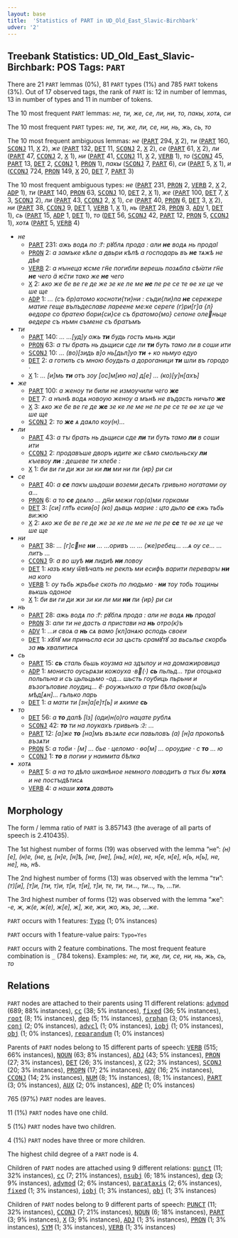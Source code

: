 ```yaml
---
layout: base
title:  'Statistics of PART in UD_Old_East_Slavic-Birchbark'
udver: '2'
---
```


## Treebank Statistics: UD_Old_East_Slavic-Birchbark: POS Tags: `PART`

There are 21 `PART` lemmas (0%), 81 `PART` types (1%) and 785 `PART` tokens (3%).
Out of 17 observed tags, the rank of `PART` is: 12 in number of lemmas, 13 in number of types and 11 in number of tokens.

The 10 most frequent `PART` lemmas: <em>не, ти, же, се, ли, ни, то, пакы, хотѧ, си</em>

The 10 most frequent `PART` types:  <em>не, ти, же, ли, се, ни, нь, жь, сь, то</em>

The 10 most frequent ambiguous lemmas: <em>не</em> (<tt><a href="orv_birchbark-pos-PART.html">PART</a></tt> 294, <tt><a href="orv_birchbark-pos-X.html">X</a></tt> 2), <em>ти</em> (<tt><a href="orv_birchbark-pos-PART.html">PART</a></tt> 160, <tt><a href="orv_birchbark-pos-SCONJ.html">SCONJ</a></tt> 11, <tt><a href="orv_birchbark-pos-X.html">X</a></tt> 2), <em>же</em> (<tt><a href="orv_birchbark-pos-PART.html">PART</a></tt> 132, <tt><a href="orv_birchbark-pos-DET.html">DET</a></tt> 11, <tt><a href="orv_birchbark-pos-SCONJ.html">SCONJ</a></tt> 2, <tt><a href="orv_birchbark-pos-X.html">X</a></tt> 2), <em>се</em> (<tt><a href="orv_birchbark-pos-PART.html">PART</a></tt> 61, <tt><a href="orv_birchbark-pos-X.html">X</a></tt> 2), <em>ли</em> (<tt><a href="orv_birchbark-pos-PART.html">PART</a></tt> 47, <tt><a href="orv_birchbark-pos-CCONJ.html">CCONJ</a></tt> 2, <tt><a href="orv_birchbark-pos-X.html">X</a></tt> 1), <em>ни</em> (<tt><a href="orv_birchbark-pos-PART.html">PART</a></tt> 41, <tt><a href="orv_birchbark-pos-CCONJ.html">CCONJ</a></tt> 11, <tt><a href="orv_birchbark-pos-X.html">X</a></tt> 2, <tt><a href="orv_birchbark-pos-VERB.html">VERB</a></tt> 1), <em>то</em> (<tt><a href="orv_birchbark-pos-SCONJ.html">SCONJ</a></tt> 45, <tt><a href="orv_birchbark-pos-PART.html">PART</a></tt> 13, <tt><a href="orv_birchbark-pos-DET.html">DET</a></tt> 2, <tt><a href="orv_birchbark-pos-CCONJ.html">CCONJ</a></tt> 1, <tt><a href="orv_birchbark-pos-PRON.html">PRON</a></tt> 1), <em>пакы</em> (<tt><a href="orv_birchbark-pos-SCONJ.html">SCONJ</a></tt> 7, <tt><a href="orv_birchbark-pos-PART.html">PART</a></tt> 6), <em>си</em> (<tt><a href="orv_birchbark-pos-PART.html">PART</a></tt> 5, <tt><a href="orv_birchbark-pos-X.html">X</a></tt> 1), <em>и</em> (<tt><a href="orv_birchbark-pos-CCONJ.html">CCONJ</a></tt> 724, <tt><a href="orv_birchbark-pos-PRON.html">PRON</a></tt> 149, <tt><a href="orv_birchbark-pos-X.html">X</a></tt> 20, <tt><a href="orv_birchbark-pos-DET.html">DET</a></tt> 7, <tt><a href="orv_birchbark-pos-PART.html">PART</a></tt> 3)

The 10 most frequent ambiguous types:  <em>не</em> (<tt><a href="orv_birchbark-pos-PART.html">PART</a></tt> 231, <tt><a href="orv_birchbark-pos-PRON.html">PRON</a></tt> 2, <tt><a href="orv_birchbark-pos-VERB.html">VERB</a></tt> 2, <tt><a href="orv_birchbark-pos-X.html">X</a></tt> 2, <tt><a href="orv_birchbark-pos-ADP.html">ADP</a></tt> 1), <em>ти</em> (<tt><a href="orv_birchbark-pos-PART.html">PART</a></tt> 140, <tt><a href="orv_birchbark-pos-PRON.html">PRON</a></tt> 63, <tt><a href="orv_birchbark-pos-SCONJ.html">SCONJ</a></tt> 10, <tt><a href="orv_birchbark-pos-DET.html">DET</a></tt> 2, <tt><a href="orv_birchbark-pos-X.html">X</a></tt> 1), <em>же</em> (<tt><a href="orv_birchbark-pos-PART.html">PART</a></tt> 100, <tt><a href="orv_birchbark-pos-DET.html">DET</a></tt> 7, <tt><a href="orv_birchbark-pos-X.html">X</a></tt> 3, <tt><a href="orv_birchbark-pos-SCONJ.html">SCONJ</a></tt> 2), <em>ли</em> (<tt><a href="orv_birchbark-pos-PART.html">PART</a></tt> 43, <tt><a href="orv_birchbark-pos-CCONJ.html">CCONJ</a></tt> 2, <tt><a href="orv_birchbark-pos-X.html">X</a></tt> 1), <em>се</em> (<tt><a href="orv_birchbark-pos-PART.html">PART</a></tt> 40, <tt><a href="orv_birchbark-pos-PRON.html">PRON</a></tt> 6, <tt><a href="orv_birchbark-pos-DET.html">DET</a></tt> 3, <tt><a href="orv_birchbark-pos-X.html">X</a></tt> 2), <em>ни</em> (<tt><a href="orv_birchbark-pos-PART.html">PART</a></tt> 38, <tt><a href="orv_birchbark-pos-CCONJ.html">CCONJ</a></tt> 9, <tt><a href="orv_birchbark-pos-DET.html">DET</a></tt> 1, <tt><a href="orv_birchbark-pos-VERB.html">VERB</a></tt> 1, <tt><a href="orv_birchbark-pos-X.html">X</a></tt> 1), <em>нь</em> (<tt><a href="orv_birchbark-pos-PART.html">PART</a></tt> 28, <tt><a href="orv_birchbark-pos-PRON.html">PRON</a></tt> 3, <tt><a href="orv_birchbark-pos-ADV.html">ADV</a></tt> 1, <tt><a href="orv_birchbark-pos-DET.html">DET</a></tt> 1), <em>сь</em> (<tt><a href="orv_birchbark-pos-PART.html">PART</a></tt> 15, <tt><a href="orv_birchbark-pos-ADP.html">ADP</a></tt> 1, <tt><a href="orv_birchbark-pos-DET.html">DET</a></tt> 1), <em>то</em> (<tt><a href="orv_birchbark-pos-DET.html">DET</a></tt> 56, <tt><a href="orv_birchbark-pos-SCONJ.html">SCONJ</a></tt> 42, <tt><a href="orv_birchbark-pos-PART.html">PART</a></tt> 12, <tt><a href="orv_birchbark-pos-PRON.html">PRON</a></tt> 5, <tt><a href="orv_birchbark-pos-CCONJ.html">CCONJ</a></tt> 1), <em>хотѧ</em> (<tt><a href="orv_birchbark-pos-PART.html">PART</a></tt> 5, <tt><a href="orv_birchbark-pos-VERB.html">VERB</a></tt> 4)


* <em>не</em>
  * <tt><a href="orv_birchbark-pos-PART.html">PART</a></tt> 231: <em>ажь водѧ по :г҃: рꙋблѧ про<lbr/>да : али <b>не</b> водѧ нь продаӏ</em>
  * <tt><a href="orv_birchbark-pos-PRON.html">PRON</a></tt> 2: <em>а замъке кѣле а двьри кѣлѣ а господарь въ <b>не</b> тѧжѣ не дѣе</em>
  * <tt><a href="orv_birchbark-pos-VERB.html">VERB</a></tt> 2: <em>а нꙑнеца ѥсме гн҃е погибли верешь позѧбла сѣꙗ̈ти гн҃е <b>не</b> чего ӓ ѥ̈<lbr/>сти тако же <b>не</b> чего</em>
  * <tt><a href="orv_birchbark-pos-X.html">X</a></tt> 2: <em>ѧко же бе ве ге де же зе ке ле ме <b>не</b> пе ре се те ѳе хе це че ше ще</em>
  * <tt><a href="orv_birchbark-pos-ADP.html">ADP</a></tt> 1: <em>… (съ бр)атомо косноти{ти}ни : съди{ли}ла <b>не</b> сережере ма<lbr/>тие геще вълъдеславе лареене ме:ке сереге (г)ри[г]а {л} ѳедоре со братею бори<lbr/>{си}се съ братомо{мо} сепоне оленьце ѳедере съ нъмн съмене съ братъмъ</em>
* <em>ти</em>
  * <tt><a href="orv_birchbark-pos-PART.html">PART</a></tt> 140: <em>… …[уд]у ожь <b>ти</b> будь гость мьнь жди</em>
  * <tt><a href="orv_birchbark-pos-PRON.html">PRON</a></tt> 63: <em>а тꙑ брать нь дь<lbr/>щиси сде ли <b>ти</b> буть тамо ли в соши ити</em>
  * <tt><a href="orv_birchbark-pos-SCONJ.html">SCONJ</a></tt> 10: <em>… (во)<lbr/>[зидь в]о нь[дьл]уо <b>ти</b> + ко ньмуо едуо</em>
  * <tt><a href="orv_birchbark-pos-DET.html">DET</a></tt> 2: <em>а готилъ съ мною бѹдьть а дороганици <b>ти</b> шли въ городо ·</em>
  * <tt><a href="orv_birchbark-pos-X.html">X</a></tt> 1: <em>… [и]мь <b>ти</b> отъ зѹ [ос]м[ию на] д[е] … (ко)[у]н[ахъ]</em>
* <em>же</em>
  * <tt><a href="orv_birchbark-pos-PART.html">PART</a></tt> 100: <em>а женѹ ти били не измѹчили чего <b>же</b></em>
  * <tt><a href="orv_birchbark-pos-DET.html">DET</a></tt> 7: <em>а нꙑнѣ во<lbr/>дѧ новѹю женѹ а мънѣ не въдасть ничь<lbr/>то <b>же</b></em>
  * <tt><a href="orv_birchbark-pos-X.html">X</a></tt> 3: <em>ѧко же бе ве ге де <b>же</b> зе ке ле ме не пе ре се те ѳе хе це че ше ще</em>
  * <tt><a href="orv_birchbark-pos-SCONJ.html">SCONJ</a></tt> 2: <em>то <b>же</b> ѧ даѧло кѹ(н)…</em>
* <em>ли</em>
  * <tt><a href="orv_birchbark-pos-PART.html">PART</a></tt> 43: <em>а тꙑ брать нь дь<lbr/>щиси сде <b>ли</b> ти буть тамо <b>ли</b> в соши ити</em>
  * <tt><a href="orv_birchbark-pos-CCONJ.html">CCONJ</a></tt> 2: <em>прода<lbr/>въше дворъ идите же сѣмо смольньску <b>ли</b> кꙑ<lbr/>евѹ <b>ли</b> : дешеве ти хлебе :</em>
  * <tt><a href="orv_birchbark-pos-X.html">X</a></tt> 1: <em>би ви ги ди жи зи ки <b>ли</b> ми ни пи {ир} ри си</em>
* <em>се</em>
  * <tt><a href="orv_birchbark-pos-PART.html">PART</a></tt> 40: <em>а <b>се</b> пакꙑ шьдоши воземи десѧть гривьно ногатами ѹ а<lbr/>…</em>
  * <tt><a href="orv_birchbark-pos-PRON.html">PRON</a></tt> 6: <em>а то <b>се</b> деѧло … дн҃и межи гор(а)ми горками</em>
  * <tt><a href="orv_birchbark-pos-DET.html">DET</a></tt> 3: <em>[си] глт҃ь есиѳ[о] (ко) дьвць марие : цто дьло <b>се</b> ежь ть<lbr/>бь ви:жю</em>
  * <tt><a href="orv_birchbark-pos-X.html">X</a></tt> 2: <em>ѧко же бе ве ге де же зе ке ле ме не пе ре <b>се</b> те ѳе хе це че ше ще</em>
* <em>ни</em>
  * <tt><a href="orv_birchbark-pos-PART.html">PART</a></tt> 38: <em>… [г]сне <b>ни</b> … …оривъ … … (же)ребец… …ѧ ѹ се… …литъ …</em>
  * <tt><a href="orv_birchbark-pos-CCONJ.html">CCONJ</a></tt> 9: <em>а во шуѣ <b>ни</b> лидиѣ <b>ни</b> ловѹ</em>
  * <tt><a href="orv_birchbark-pos-DET.html">DET</a></tt> 1: <em>ꙗзъ ѥму ѿвѣчалъ не реклъ ми есифъ варити переварꙑ <b>ни</b> на кого</em>
  * <tt><a href="orv_birchbark-pos-VERB.html">VERB</a></tt> 1: <em>ѹ тьбь жрьбье скоть по людьмо · <b>ни</b> тѹ тобь тощины вькшь одоное</em>
  * <tt><a href="orv_birchbark-pos-X.html">X</a></tt> 1: <em>би ви ги ди жи зи ки ли ми <b>ни</b> пи {ир} ри си</em>
* <em>нь</em>
  * <tt><a href="orv_birchbark-pos-PART.html">PART</a></tt> 28: <em>ажь водѧ по :г҃: рꙋблѧ про<lbr/>да : али не водѧ <b>нь</b> продаӏ</em>
  * <tt><a href="orv_birchbark-pos-PRON.html">PRON</a></tt> 3: <em>али ти не дасть а пристави на <b>нь</b> отро<lbr/>(к)ъ</em>
  * <tt><a href="orv_birchbark-pos-ADV.html">ADV</a></tt> 1: <em>…<lbr/>и своѧ а <b>нь</b> сѧ вамо [кл]анѧю ѻсподь своеи</em>
  * <tt><a href="orv_birchbark-pos-DET.html">DET</a></tt> 1: <em>хꙋлꙋ ми приньсла еси за цьсть срамꙋтꙋ за вьсьлье скорбь за <b>нь</b> хвалитисѧ</em>
* <em>сь</em>
  * <tt><a href="orv_birchbark-pos-PART.html">PART</a></tt> 15: <em><b>сь</b> сталь бьшь кѹзма на здꙑлѹ и на домажировица</em>
  * <tt><a href="orv_birchbark-pos-ADP.html">ADP</a></tt> 1: <em>монисто ѹсьрѧзи кожѹха ·в(·) <b>сь</b> пьльд… три отоцька польпьна и съ цьльцьмо -од… шьсть гѹбиць пьрьни и възогъловие лѹдиц… е҃· рѹжьнꙑхо а три бѣла оков(ьц)ь мѣд[ѧн]… гълько ларь</em>
  * <tt><a href="orv_birchbark-pos-DET.html">DET</a></tt> 1: <em>а мати ти [зн]а[е]т[ь] и ѧкиме <b>сь</b></em>
* <em>то</em>
  * <tt><a href="orv_birchbark-pos-DET.html">DET</a></tt> 56: <em>а <b>то</b> далѣ [ӏз] (оди)н(о)<lbr/>го нацате рублѧ</em>
  * <tt><a href="orv_birchbark-pos-SCONJ.html">SCONJ</a></tt> 42: <em><b>то</b> ти на лѹкахъ гривьнъ :ꙅ҃: …</em>
  * <tt><a href="orv_birchbark-pos-PART.html">PART</a></tt> 12: <em>[а]же <b>то</b> [на]мъ възѧле еси павьловъ (а) [н]а прокопьѣ възѧти</em>
  * <tt><a href="orv_birchbark-pos-PRON.html">PRON</a></tt> 5: <em>а тоби · [м] … бье · целомо · ѳо[м] … орѹдие · с <b>то</b> … ю</em>
  * <tt><a href="orv_birchbark-pos-CCONJ.html">CCONJ</a></tt> 1: <em><b>то</b> в погии у наимита бѣ<lbr/>лка</em>
* <em>хотѧ</em>
  * <tt><a href="orv_birchbark-pos-PART.html">PART</a></tt> 5: <em>а на то дѣло ѡканѣное немного поводитъ а тꙑх бꙑ <b>хотѧ</b> и не постꙑдѣтисѧ</em>
  * <tt><a href="orv_birchbark-pos-VERB.html">VERB</a></tt> 4: <em>а наши <b>хотѧ</b> давать</em>

## Morphology

The form / lemma ratio of `PART` is 3.857143 (the average of all parts of speech is 2.410435).

The 1st highest number of forms (19) was observed with the lemma “не”: <em>(н)[е], (н)е, (не, [н](е), [н]е, [н]ѣ, [не, [не], [нь], н(е), н<lbr/>е, н[е, н[е], н[ь, н[ь], не, не], нь, нѣ</em>.

The 2nd highest number of forms (13) was observed with the lemma “ти”: <em>(т)[и], [т]и, [ти, т)и, т[и, т[и], т]и, те, ти, ти<lbr/>…, ти…, ть, …ти</em>.

The 3rd highest number of forms (12) was observed with the lemma “же”: <em>-е, ж, ж(е, ж(е), ж[е], ж], же, жи, жо, жь, зе, …<lbr/>же</em>.

`PART` occurs with 1 features: <tt><a href="orv_birchbark-feat-Typo.html">Typo</a></tt> (1; 0% instances)

`PART` occurs with 1 feature-value pairs: `Typo=Yes`

`PART` occurs with 2 feature combinations.
The most frequent feature combination is `_` (784 tokens).
Examples: <em>не, ти, же, ли, се, ни, нь, жь, сь, то</em>


## Relations

`PART` nodes are attached to their parents using 11 different relations: <tt><a href="orv_birchbark-dep-advmod.html">advmod</a></tt> (689; 88% instances), <tt><a href="orv_birchbark-dep-cc.html">cc</a></tt> (38; 5% instances), <tt><a href="orv_birchbark-dep-fixed.html">fixed</a></tt> (36; 5% instances), <tt><a href="orv_birchbark-dep-root.html">root</a></tt> (8; 1% instances), <tt><a href="orv_birchbark-dep-dep.html">dep</a></tt> (5; 1% instances), <tt><a href="orv_birchbark-dep-orphan.html">orphan</a></tt> (3; 0% instances), <tt><a href="orv_birchbark-dep-conj.html">conj</a></tt> (2; 0% instances), <tt><a href="orv_birchbark-dep-advcl.html">advcl</a></tt> (1; 0% instances), <tt><a href="orv_birchbark-dep-iobj.html">iobj</a></tt> (1; 0% instances), <tt><a href="orv_birchbark-dep-obj.html">obj</a></tt> (1; 0% instances), <tt><a href="orv_birchbark-dep-reparandum.html">reparandum</a></tt> (1; 0% instances)

Parents of `PART` nodes belong to 15 different parts of speech: <tt><a href="orv_birchbark-pos-VERB.html">VERB</a></tt> (515; 66% instances), <tt><a href="orv_birchbark-pos-NOUN.html">NOUN</a></tt> (63; 8% instances), <tt><a href="orv_birchbark-pos-ADJ.html">ADJ</a></tt> (43; 5% instances), <tt><a href="orv_birchbark-pos-PRON.html">PRON</a></tt> (27; 3% instances), <tt><a href="orv_birchbark-pos-DET.html">DET</a></tt> (26; 3% instances), <tt><a href="orv_birchbark-pos-X.html">X</a></tt> (22; 3% instances), <tt><a href="orv_birchbark-pos-SCONJ.html">SCONJ</a></tt> (20; 3% instances), <tt><a href="orv_birchbark-pos-PROPN.html">PROPN</a></tt> (17; 2% instances), <tt><a href="orv_birchbark-pos-ADV.html">ADV</a></tt> (16; 2% instances), <tt><a href="orv_birchbark-pos-CCONJ.html">CCONJ</a></tt> (14; 2% instances), <tt><a href="orv_birchbark-pos-NUM.html">NUM</a></tt> (8; 1% instances),  (8; 1% instances), <tt><a href="orv_birchbark-pos-PART.html">PART</a></tt> (3; 0% instances), <tt><a href="orv_birchbark-pos-AUX.html">AUX</a></tt> (2; 0% instances), <tt><a href="orv_birchbark-pos-ADP.html">ADP</a></tt> (1; 0% instances)

765 (97%) `PART` nodes are leaves.

11 (1%) `PART` nodes have one child.

5 (1%) `PART` nodes have two children.

4 (1%) `PART` nodes have three or more children.

The highest child degree of a `PART` node is 4.

Children of `PART` nodes are attached using 9 different relations: <tt><a href="orv_birchbark-dep-punct.html">punct</a></tt> (11; 32% instances), <tt><a href="orv_birchbark-dep-cc.html">cc</a></tt> (7; 21% instances), <tt><a href="orv_birchbark-dep-nsubj.html">nsubj</a></tt> (6; 18% instances), <tt><a href="orv_birchbark-dep-dep.html">dep</a></tt> (3; 9% instances), <tt><a href="orv_birchbark-dep-advmod.html">advmod</a></tt> (2; 6% instances), <tt><a href="orv_birchbark-dep-parataxis.html">parataxis</a></tt> (2; 6% instances), <tt><a href="orv_birchbark-dep-fixed.html">fixed</a></tt> (1; 3% instances), <tt><a href="orv_birchbark-dep-iobj.html">iobj</a></tt> (1; 3% instances), <tt><a href="orv_birchbark-dep-obj.html">obj</a></tt> (1; 3% instances)

Children of `PART` nodes belong to 9 different parts of speech: <tt><a href="orv_birchbark-pos-PUNCT.html">PUNCT</a></tt> (11; 32% instances), <tt><a href="orv_birchbark-pos-CCONJ.html">CCONJ</a></tt> (7; 21% instances), <tt><a href="orv_birchbark-pos-NOUN.html">NOUN</a></tt> (6; 18% instances), <tt><a href="orv_birchbark-pos-PART.html">PART</a></tt> (3; 9% instances), <tt><a href="orv_birchbark-pos-X.html">X</a></tt> (3; 9% instances), <tt><a href="orv_birchbark-pos-ADJ.html">ADJ</a></tt> (1; 3% instances), <tt><a href="orv_birchbark-pos-PRON.html">PRON</a></tt> (1; 3% instances), <tt><a href="orv_birchbark-pos-SYM.html">SYM</a></tt> (1; 3% instances), <tt><a href="orv_birchbark-pos-VERB.html">VERB</a></tt> (1; 3% instances)


